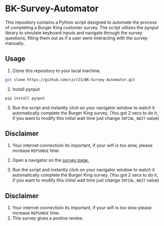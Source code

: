 # BK-Survey-Automator

This repository contains a Python script designed to automate the process of completing a Burger King customer survey. The script utilizes the pynput library to simulate keyboard inputs and navigate through the survey questions, filling them out as if a user were interacting with the survey manually.

## Usage

1. Clone this repository to your local machine.

```bash
git clone https://github.com/sjcr23/BK-Survey-Automator.git
```

2. Install pynput

```bash
pip install pynput
```

3. Run the script and instantly click on your navigator window to watch it automatically complete the Burger King survey. (You got 2 secs to do it, if you want to modify this initial wait time just change `INTIAL_WAIT` value)

## Disclaimer

1.  Your internet connectioin its important, if your wifi is too slow, please increase `REPSONSE` time.

3. Open a navigator on the [survey page.](https://www.evaluabk.com/)

4. Run the script and instantly click on your navigator window to watch it automatically complete the Burger King survey. (You got 2 secs to do it, if you want to modify this initial wait time just change `INTIAL_WAIT` value)

## Disclaimer

1.  Your internet connectioin its important, if your wifi is too slow please increase `REPSONSE` time.
2.  This survey gives a postive review.